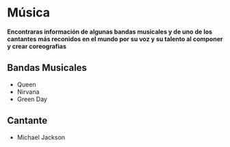 # Música

**Encontraras información de algunas bandas musicales y de uno de los cantantes más reconidos en el mundo por su voz y su talento al componer y crear coreografias**

## Bandas Musicales 

- Queen
- Nirvana
- Green Day

## Cantante

- Michael Jackson